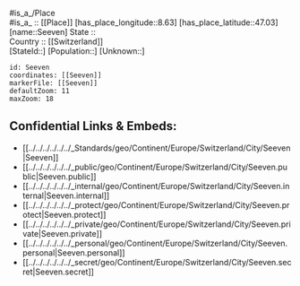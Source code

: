 ﻿---
location: [47.03,8.63] 
mapzoom: [7,12] 
mapmarker: city 
type: City
tags:
- geo/City


SpocWebEntityId: 34173
isDeleted: false
confidential: public

---
#is_a_/Place  
#is_a_ :: [[Place]] 
[has_place_longitude::8.63] 
[has_place_latitude::47.03] 
[name::Seeven] 
State ::  
Country :: [[Switzerland]]  
[StateId::] 
[Population::] 
[Unknown::] 


```leaflet
id: Seeven
coordinates: [[Seeven]] 
markerFile: [[Seeven]] 
defaultZoom: 11 
maxZoom: 18
```


## Confidential Links & Embeds: 
- [[../../../../../../_Standards/geo/Continent/Europe/Switzerland/City/Seeven|Seeven]] 
- [[../../../../../../_public/geo/Continent/Europe/Switzerland/City/Seeven.public|Seeven.public]] 
- [[../../../../../../_internal/geo/Continent/Europe/Switzerland/City/Seeven.internal|Seeven.internal]] 
- [[../../../../../../_protect/geo/Continent/Europe/Switzerland/City/Seeven.protect|Seeven.protect]] 
- [[../../../../../../_private/geo/Continent/Europe/Switzerland/City/Seeven.private|Seeven.private]] 
- [[../../../../../../_personal/geo/Continent/Europe/Switzerland/City/Seeven.personal|Seeven.personal]] 
- [[../../../../../../_secret/geo/Continent/Europe/Switzerland/City/Seeven.secret|Seeven.secret]] 
